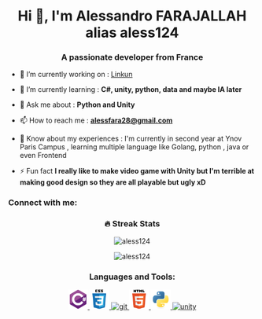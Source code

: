 <h1 align="center">Hi 👋, I'm Alessandro FARAJALLAH alias aless124</h1>
<h3 align="center">A passionate developer from France</h3>

- 🔭 I’m currently working on : [Linkun](https://github.com/aless124/Game-off-Linkun)

- 🌱 I’m currently learning : **C#, unity, python, data and maybe IA later**

- 💬 Ask me about : **Python and Unity**

- 📫 How to reach me : **alessfara28@gmail.com**

- 📄 Know about my experiences : I'm currently in second year at Ynov Paris Campus , learning multiple language like Golang, python , java or even Frontend

- ⚡ Fun fact **I really like to make video game with Unity but I'm terrible at making good design so they are all playable but ugly xD**

<h3 align="left">Connect with me:</h3>
<p></p>


<h3 align= "center"> 🔥 Streak Stats </h3>
<p align="center"><img src="https://github-readme-streak-stats.herokuapp.com/?user=aless124&theme=algolia" alt="aless124" /></p>
<p align="center"> <img src="https://github-readme-stats.vercel.app/api?username=aless124&show_icons=true&theme=dark&locale=fr" alt="aless124" /></p>


<h3 align="center">Languages and Tools: </h3>


<p align="center"> <a href="https://www.w3schools.com/cs/" target="_blank" rel="noreferrer"> <img src="https://raw.githubusercontent.com/devicons/devicon/master/icons/csharp/csharp-original.svg" alt="csharp" width="40" height="40"/> </a> 
<a href="https://www.w3schools.com/css/" target="_blank" rel="noreferrer"> <img src="https://raw.githubusercontent.com/devicons/devicon/master/icons/css3/css3-original-wordmark.svg" alt="css3" width="40" height="40"/> </a> 
<a href="https://git-scm.com/" target="_blank" rel="noreferrer"> <img src="https://www.vectorlogo.zone/logos/git-scm/git-scm-icon.svg" alt="git" width="40" height="40"/> </a> <a href="https://www.w3.org/html/" target="_blank" rel="noreferrer"> <img src="https://raw.githubusercontent.com/devicons/devicon/master/icons/html5/html5-original-wordmark.svg" alt="html5" width="40" height="40"/> </a>
<a href="https://www.python.org" target="_blank" rel="noreferrer"> <img src="https://raw.githubusercontent.com/devicons/devicon/master/icons/python/python-original.svg" alt="python" width="40" height="40"/> </a> 
<a href="https://unity.com/" target="_blank" rel="noreferrer"> <img src="https://www.vectorlogo.zone/logos/unity3d/unity3d-icon.svg" alt="unity" width="40" height="40"/> </a>
</p>



